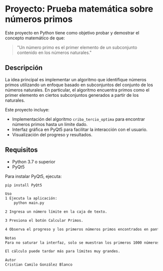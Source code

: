 # Proyecto: Prueba matemática sobre números primos

Este proyecto en Python tiene como objetivo probar y demostrar el concepto matemático de que:

> "Un número primo es el primer elemento de un subconjunto contenido en los números naturales."

## Descripción

La idea principal es implementar un algoritmo que identifique números primos utilizando un enfoque basado en subconjuntos del conjunto de los números naturales. En particular, el algoritmo encuentra primos como el primer elemento en ciertos subconjuntos generados a partir de los naturales.

Este proyecto incluye:

- Implementación del algoritmo `criba_tercio_optima` para encontrar números primos hasta un límite dado.
- Interfaz gráfica en PyQt5 para facilitar la interacción con el usuario.
- Visualización del progreso y resultados.

## Requisitos

- Python 3.7 o superior
- PyQt5

Para instalar PyQt5, ejecuta:

```bash
pip install PyQt5

Uso
1 Ejecuta la aplicación:
    python main.py

2 Ingresa un número límite en la caja de texto.

3 Presiona el botón Calcular Primos.

4 Observa el progreso y los primeros números primos encontrados en pantalla.

Notas
Para no saturar la interfaz, solo se muestran los primeros 1000 números primos.

El cálculo puede tardar más para límites muy grandes.

Autor
Cristian Camilo González Blanco